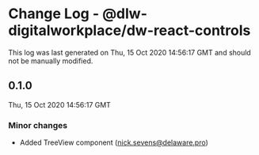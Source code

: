 # Change Log - @dlw-digitalworkplace/dw-react-controls

This log was last generated on Thu, 15 Oct 2020 14:56:17 GMT and should not be manually modified.

<!-- Start content -->

## 0.1.0

Thu, 15 Oct 2020 14:56:17 GMT

### Minor changes

- Added TreeView component (nick.sevens@delaware.pro)
